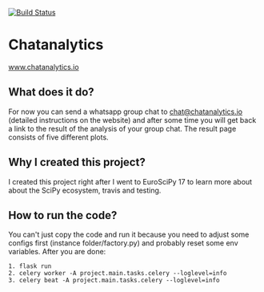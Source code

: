 [![Build Status](https://travis-ci.org/JanRuettinger/chatanalytics.svg?branch=master)](https://travis-ci.org/JanRuettinger/chatanalytics)

# Chatanalytics
www.chatanalytics.io

## What does it do?
For now you can send a whatsapp group chat to chat@chatanalytics.io (detailed instructions on the website) and after some time you will get back a link to the result of the analysis of your group chat. The result page consists of five different plots.

## Why I created this project?
I created this project right after I went to EuroSciPy 17 to learn more about about the SciPy ecosystem, travis and testing.


## How to run the code?
You can't just copy the code and run it because you need to adjust some configs first (instance folder/factory.py) and probably reset some env variables. After you are done:


````
1. flask run
2. celery worker -A project.main.tasks.celery --loglevel=info
3. celery beat -A project.main.tasks.celery --loglevel=info
````
